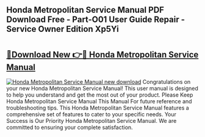 ## Honda Metropolitan Service Manual PDF Download Free - Part-O01 User Guide Repair - Service Owner Edition Xp5Yi

# <h2><a href="http://bc31652.oget.top/?id=Honda+Metropolitan+Service+Manual">🔗Download New 👉🔴 Honda Metropolitan Service Manual</a></h2>

[![Honda Metropolitan Service Manual new download](https://i.imgur.com/5g1atiW.png)](http://bc31652.oget.top/?id=Honda+Metropolitan+Service+Manual)
Congratulations on your new Honda Metropolitan Service Manual! This user manual is designed to help you understand and get the most out of your product. Please Keep Honda Metropolitan Service Manual This Manual For future reference and troubleshooting tips. This Honda Metropolitan Service Manual features a comprehensive set of features to cater to your specific needs. Your Success is Our Priority Honda Metropolitan Service Manual. We are committed to ensuring your complete satisfaction.
